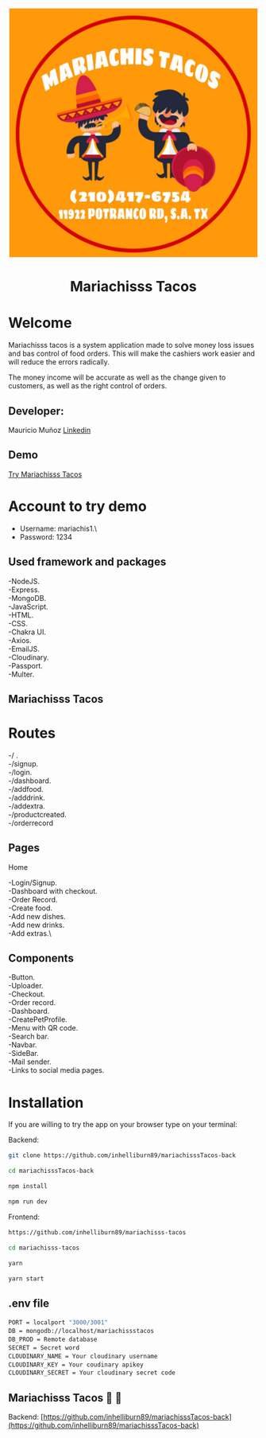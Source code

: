 <br />
<p align="center">
  <a href="https://github.com/cesarcarreras/">
    <img src="./src/app/assets/images/mariachis.png" alt="Logo" width="500" height="500">
  </a>

  <h1 align="center">Mariachisss Tacos </h1>

# Welcome 


Mariachisss tacos is a system application made to solve money loss issues and bas control of food orders.
This will make the cashiers work easier and will reduce the errors radically.

The money income will be accurate as well as the change given to customers, as well as the right control of orders.

## Developer:

Mauricio Muñoz [Linkedin](https://www.linkedin.com/in/mauripedroza89/)

## Demo

[Try Mariachisss Tacos](https://mariachisss-tacos.netlify.app)


# Account to try demo

- Username: mariachis1.\
- Password: 1234

## Used framework and packages
-NodeJS.\
-Express.\
-MongoDB.\
-JavaScript.\
-HTML.\
-CSS.\
-Chakra UI.\
-Axios.\
-EmailJS.\
-Cloudinary.\
-Passport.\
-Multer.


## Mariachisss Tacos

# Routes
-/ .\
-/signup.\
-/login.\
-/dashboard.\
-/addfood.\
-/adddrink.\
-/addextra.\
-/productcreated.\
-/orderrecord


## Pages

Home

-Login/Signup.\
-Dashboard with checkout.\
-Order Record.\
-Create food.\
  -Add new dishes.\
  -Add new drinks.\
  -Add extras.\


## Components
-Button.\
-Uploader.\
-Checkout.\
-Order record.\
-Dashboard.\
-CreatePetProfile.\
-Menu with QR code.\
-Search bar.\
-Navbar.\
-SideBar.\
-Mail sender.\
-Links to social media pages.


# Installation
If you are willing to try the app on your browser type on your terminal:

Backend:

```sh
git clone https://github.com/inhelliburn89/mariachisssTacos-back
```
```sh
cd mariachisssTacos-back
```
```sh
npm install
```
```sh
npm run dev
```

Frontend:

```sh
https://github.com/inhelliburn89/mariachisss-tacos
```
```sh
cd mariachisss-tacos
```
```sh
yarn
```
```sh
yarn start
```



## .env file
```sh
PORT = localport "3000/3001" 
DB = mongodb://localhost/mariachissstacos
DB_PROD = Remote database
SECRET = Secret word
CLOUDINARY_NAME = Your cloudinary username
CLOUDINARY_KEY = Your coudinary apikey
CLOUDINARY_SECRET = Your cloudinary secret code
```

## Mariachisss Tacos :taco: :taco:
Backend:
[https://github.com/inhelliburn89/mariachisssTacos-back](https://github.com/inhelliburn89/mariachisssTacos-back)
